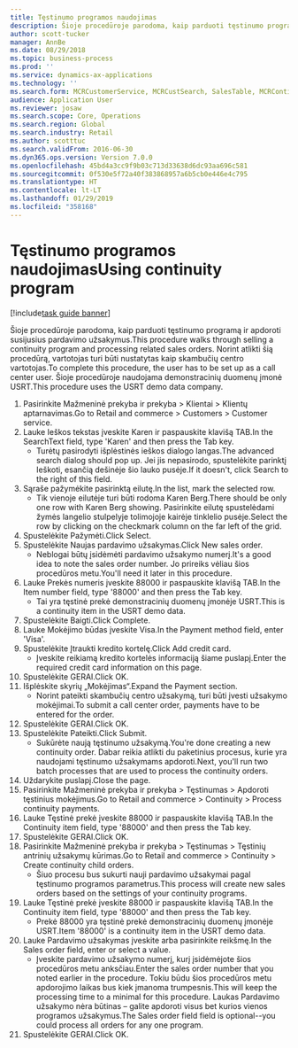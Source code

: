 ```yaml
---
title: Tęstinumo programos naudojimas
description: Šioje procedūroje parodoma, kaip parduoti tęstinumo programą ir apdoroti susijusius pardavimo užsakymus.
author: scott-tucker
manager: AnnBe
ms.date: 08/29/2018
ms.topic: business-process
ms.prod: ''
ms.service: dynamics-ax-applications
ms.technology: ''
ms.search.form: MCRCustomerService, MCRCustSearch, SalesTable, MCRContinuityCustInfo, MCRCustPaymLookup, CreditCardTokenization, CreditCardLookup, MCRSalesOrderRecap
audience: Application User
ms.reviewer: josaw
ms.search.scope: Core, Operations
ms.search.region: Global
ms.search.industry: Retail
ms.author: scotttuc
ms.search.validFrom: 2016-06-30
ms.dyn365.ops.version: Version 7.0.0
ms.openlocfilehash: 45bd4a3cc9f9b03c713d33638d6dc93aa696c581
ms.sourcegitcommit: 0f530e5f72a40f383868957a6b5cb0e446e4c795
ms.translationtype: HT
ms.contentlocale: lt-LT
ms.lasthandoff: 01/29/2019
ms.locfileid: "358168"
---
```

# <a name="using-continuity-program"></a><span data-ttu-id="758fe-103">Tęstinumo programos naudojimas</span><span class="sxs-lookup"><span data-stu-id="758fe-103">Using continuity program</span></span>

[!include[task guide banner](../includes/task-guide-banner.md)]

<span data-ttu-id="758fe-104">Šioje procedūroje parodoma, kaip parduoti tęstinumo programą ir apdoroti susijusius pardavimo užsakymus.</span><span class="sxs-lookup"><span data-stu-id="758fe-104">This procedure walks through selling a continuity program and processing related sales orders.</span></span> <span data-ttu-id="758fe-105">Norint atlikti šią procedūrą, vartotojas turi būti nustatytas kaip skambučių centro vartotojas.</span><span class="sxs-lookup"><span data-stu-id="758fe-105">To complete this procedure, the user has to be set up as a call center user.</span></span> <span data-ttu-id="758fe-106">Šioje procedūroje naudojama demonstracinių duomenų įmonė USRT.</span><span class="sxs-lookup"><span data-stu-id="758fe-106">This procedure uses the USRT demo data company.</span></span>

1. <span data-ttu-id="758fe-107">Pasirinkite Mažmeninė prekyba ir prekyba > Klientai > Klientų aptarnavimas.</span><span class="sxs-lookup"><span data-stu-id="758fe-107">Go to Retail and commerce > Customers > Customer service.</span></span>
2. <span data-ttu-id="758fe-108">Lauke Ieškos tekstas įveskite Karen ir paspauskite klavišą TAB.</span><span class="sxs-lookup"><span data-stu-id="758fe-108">In the SearchText field, type 'Karen' and then press the Tab key.</span></span>
    * <span data-ttu-id="758fe-109">Turėtų pasirodyti išplėstinės ieškos dialogo langas.</span><span class="sxs-lookup"><span data-stu-id="758fe-109">The advanced search dialog should pop up.</span></span> <span data-ttu-id="758fe-110">Jei jis nepasirodo, spustelėkite parinktį Ieškoti, esančią dešinėje šio lauko pusėje.</span><span class="sxs-lookup"><span data-stu-id="758fe-110">If it doesn't, click Search to the right of this field.</span></span>  
3. <span data-ttu-id="758fe-111">Sąraše pažymėkite pasirinktą eilutę.</span><span class="sxs-lookup"><span data-stu-id="758fe-111">In the list, mark the selected row.</span></span>
    * <span data-ttu-id="758fe-112">Tik vienoje eilutėje turi būti rodoma Karen Berg.</span><span class="sxs-lookup"><span data-stu-id="758fe-112">There should be only one row with Karen Berg showing.</span></span> <span data-ttu-id="758fe-113">Pasirinkite eilutę spustelėdami žymės langelio stulpelyje tolimojoje kairėje tinklelio pusėje.</span><span class="sxs-lookup"><span data-stu-id="758fe-113">Select the row by clicking on the checkmark column on the far left of the grid.</span></span>  
4. <span data-ttu-id="758fe-114">Spustelėkite Pažymėti.</span><span class="sxs-lookup"><span data-stu-id="758fe-114">Click Select.</span></span>
5. <span data-ttu-id="758fe-115">Spustelėkite Naujas pardavimo užsakymas.</span><span class="sxs-lookup"><span data-stu-id="758fe-115">Click New sales order.</span></span>
    * <span data-ttu-id="758fe-116">Neblogai būtų įsidėmėti pardavimo užsakymo numerį.</span><span class="sxs-lookup"><span data-stu-id="758fe-116">It's a good idea to note the sales order number.</span></span> <span data-ttu-id="758fe-117">Jo prireiks vėliau šios procedūros metu.</span><span class="sxs-lookup"><span data-stu-id="758fe-117">You'll need it later in this procedure.</span></span>  
6. <span data-ttu-id="758fe-118">Lauke Prekės numeris įveskite 88000 ir paspauskite klavišą TAB.</span><span class="sxs-lookup"><span data-stu-id="758fe-118">In the Item number field, type '88000' and then press the Tab key.</span></span>
    * <span data-ttu-id="758fe-119">Tai yra tęstinė prekė demonstracinių duomenų įmonėje USRT.</span><span class="sxs-lookup"><span data-stu-id="758fe-119">This is a continuity item in the USRT demo data.</span></span>  
7. <span data-ttu-id="758fe-120">Spustelėkite Baigti.</span><span class="sxs-lookup"><span data-stu-id="758fe-120">Click Complete.</span></span>
8. <span data-ttu-id="758fe-121">Lauke Mokėjimo būdas įveskite Visa.</span><span class="sxs-lookup"><span data-stu-id="758fe-121">In the Payment method field, enter 'Visa'.</span></span>
9. <span data-ttu-id="758fe-122">Spustelėkite Įtraukti kredito kortelę.</span><span class="sxs-lookup"><span data-stu-id="758fe-122">Click Add credit card.</span></span>
    * <span data-ttu-id="758fe-123">Įveskite reikiamą kredito kortelės informaciją šiame puslapį.</span><span class="sxs-lookup"><span data-stu-id="758fe-123">Enter the required credit card information on this page.</span></span>  
10. <span data-ttu-id="758fe-124">Spustelėkite GERAI.</span><span class="sxs-lookup"><span data-stu-id="758fe-124">Click OK.</span></span>
11. <span data-ttu-id="758fe-125">Išplėskite skyrių „Mokėjimas“.</span><span class="sxs-lookup"><span data-stu-id="758fe-125">Expand the Payment section.</span></span>
    * <span data-ttu-id="758fe-126">Norint pateikti skambučių centro užsakymą, turi būti įvesti užsakymo mokėjimai.</span><span class="sxs-lookup"><span data-stu-id="758fe-126">To submit a call center order, payments have to be entered for the order.</span></span>  
12. <span data-ttu-id="758fe-127">Spustelėkite GERAI.</span><span class="sxs-lookup"><span data-stu-id="758fe-127">Click OK.</span></span>
13. <span data-ttu-id="758fe-128">Spustelėkite Pateikti.</span><span class="sxs-lookup"><span data-stu-id="758fe-128">Click Submit.</span></span>
    * <span data-ttu-id="758fe-129">Sukūrėte naują tęstinumo užsakymą.</span><span class="sxs-lookup"><span data-stu-id="758fe-129">You're done creating a new continuity order.</span></span> <span data-ttu-id="758fe-130">Dabar reikia atlikti du paketinius procesus, kurie yra naudojami tęstinumo užsakymams apdoroti.</span><span class="sxs-lookup"><span data-stu-id="758fe-130">Next, you'll run two batch processes that are used to process the continuity orders.</span></span>  
14. <span data-ttu-id="758fe-131">Uždarykite puslapį.</span><span class="sxs-lookup"><span data-stu-id="758fe-131">Close the page.</span></span>
15. <span data-ttu-id="758fe-132">Pasirinkite Mažmeninė prekyba ir prekyba > Tęstinumas > Apdoroti tęstinius mokėjimus.</span><span class="sxs-lookup"><span data-stu-id="758fe-132">Go to Retail and commerce > Continuity > Process continuity payments.</span></span>
16. <span data-ttu-id="758fe-133">Lauke Tęstinė prekė įveskite 88000 ir paspauskite klavišą TAB.</span><span class="sxs-lookup"><span data-stu-id="758fe-133">In the Continuity item field, type '88000' and then press the Tab key.</span></span>
17. <span data-ttu-id="758fe-134">Spustelėkite GERAI.</span><span class="sxs-lookup"><span data-stu-id="758fe-134">Click OK.</span></span>
18. <span data-ttu-id="758fe-135">Pasirinkite Mažmeninė prekyba ir prekyba > Tęstinumas > Tęstinių antrinių užsakymų kūrimas.</span><span class="sxs-lookup"><span data-stu-id="758fe-135">Go to Retail and commerce > Continuity > Create continuity child orders.</span></span>
    * <span data-ttu-id="758fe-136">Šiuo procesu bus sukurti nauji pardavimo užsakymai pagal tęstinumo programos parametrus.</span><span class="sxs-lookup"><span data-stu-id="758fe-136">This process will create new sales orders based on the settings of your continuity programs.</span></span>  
19. <span data-ttu-id="758fe-137">Lauke Tęstinė prekė įveskite 88000 ir paspauskite klavišą TAB.</span><span class="sxs-lookup"><span data-stu-id="758fe-137">In the Continuity item field, type '88000' and then press the Tab key.</span></span>
    * <span data-ttu-id="758fe-138">Prekė 88000 yra tęstinė prekė demonstracinių duomenų įmonėje USRT.</span><span class="sxs-lookup"><span data-stu-id="758fe-138">Item '88000' is a continuity item in the USRT demo data.</span></span>  
20. <span data-ttu-id="758fe-139">Lauke Pardavimo užsakymas įveskite arba pasirinkite reikšmę.</span><span class="sxs-lookup"><span data-stu-id="758fe-139">In the Sales order field, enter or select a value.</span></span>
    * <span data-ttu-id="758fe-140">Įveskite pardavimo užsakymo numerį, kurį įsidėmėjote šios procedūros metu anksčiau.</span><span class="sxs-lookup"><span data-stu-id="758fe-140">Enter the sales order number that you noted earlier in the procedure.</span></span> <span data-ttu-id="758fe-141">Tokiu būdu šios procedūros metu apdorojimo laikas bus kiek įmanoma trumpesnis.</span><span class="sxs-lookup"><span data-stu-id="758fe-141">This will keep the processing time to a minimal for this procedure.</span></span> <span data-ttu-id="758fe-142">Laukas Pardavimo užsakymo nėra būtinas – galite apdoroti visus bet kurios vienos programos užsakymus.</span><span class="sxs-lookup"><span data-stu-id="758fe-142">The Sales order field field is optional--you could process all orders for any one program.</span></span>  
21. <span data-ttu-id="758fe-143">Spustelėkite GERAI.</span><span class="sxs-lookup"><span data-stu-id="758fe-143">Click OK.</span></span>


